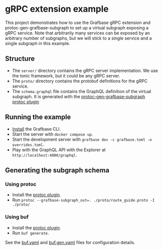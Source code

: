 # gRPC extension example

This project demonstrates how to use the Grafbase gRPC extension and protoc-gen-grafbase-subgraph to set up a virtual subgraph exposing a gRPC service. Note that arbitrarily many services can be exposed by an arbitrary number of subgraphs, but we will stick to a single service and a single subgraph in this example.

## Structure

- The `server/` directory contains the gRPC server implementation. We use the tonic framework, but it could be any gRPC server.
- The `proto/` directory contains the protobuf definitions for the gRPC service.
- The `schema.graphql` file contains the GraphQL definition of the virtual subgraph. It is generated with the [protoc-gen-grafbase-subgraph protoc plugin][protoc-plugin]

## Running the example

- [Install](https://grafbase.com/docs/reference/grafbase-cli#installation) the Grafbase CLI.
- Start the server with `docker compose up`.
- Start the development server with `grafbase dev -c grafbase.toml -o overrides.toml`.
- Play with the GraphQL API with the Explorer at `http://localhost:4000/graphql`.

## Generating the subgraph schema

### Using protoc

- Install the [protoc plugin][protoc-plugin].
- Run `protoc --grafbase-subgraph_out=. ./proto/route_guide.proto -I ./proto/`

### Using buf

- Install the [protoc plugin][protoc-plugin].
- Run `buf generate`.

See the [buf.yaml](./buf.yaml) and [buf.gen.yaml](./buf.gen.yaml) files for configuration details.

[protoc-plugin]: https://github.com/grafbase/grafbase/tree/main/crates/protoc-gen-grafbase-subgraph
